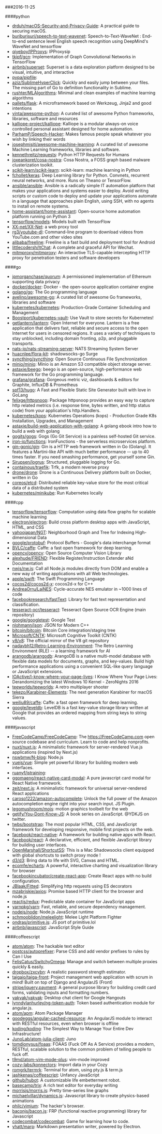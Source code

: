 ###2016-11-25

####python
* [drduh/macOS-Security-and-Privacy-Guide](https://github.com/drduh/macOS-Security-and-Privacy-Guide): A practical guide to securing macOS.
* [buriburisuri/speech-to-text-wavenet](https://github.com/buriburisuri/speech-to-text-wavenet): Speech-to-Text-WaveNet : End-to-end sentence level English speech recognition using DeepMind's WaveNet and tensorflow
* [qiyeboy/IPProxys](https://github.com/qiyeboy/IPProxys): IPProxysip
* [tkipf/gcn](https://github.com/tkipf/gcn): Implementation of Graph Convolutional Networks in TensorFlow
* [airbnb/superset](https://github.com/airbnb/superset): Superset is a data exploration platform designed to be visual, intuitive, and interactive
* [pypa/pipfile](https://github.com/pypa/pipfile): 
* [aziz/SublimeHyperClick](https://github.com/aziz/SublimeHyperClick): Quickly and easily jump between your files. The missing part of Go to definition functionality in Sublime.
* [rushter/MLAlgorithms](https://github.com/rushter/MLAlgorithms): Minimal and clean examples of machine learning algorithms
* [pallets/flask](https://github.com/pallets/flask): A microframework based on Werkzeug, Jinja2 and good intentions
* [vinta/awesome-python](https://github.com/vinta/awesome-python): A curated list of awesome Python frameworks, libraries, software and resources
* [kalliope-project/kalliope](https://github.com/kalliope-project/kalliope): Kalliope is a modular always-on voice controlled personal assistant designed for home automation.
* [ParhamP/Speech-Hacker](https://github.com/ParhamP/Speech-Hacker): Makes famous people speak whatever you wish by linking their words
* [josephmisiti/awesome-machine-learning](https://github.com/josephmisiti/awesome-machine-learning): A curated list of awesome Machine Learning frameworks, libraries and software.
* [kennethreitz/requests](https://github.com/kennethreitz/requests): Python HTTP Requests for Humans
* [joxeankoret/cosa-nostra](https://github.com/joxeankoret/cosa-nostra): Cosa Nostra, a FOSS graph based malware clusterization toolkit.
* [scikit-learn/scikit-learn](https://github.com/scikit-learn/scikit-learn): scikit-learn: machine learning in Python
* [fchollet/keras](https://github.com/fchollet/keras): Deep Learning library for Python. Convnets, recurrent neural networks, and more. Runs on Theano or TensorFlow.
* [ansible/ansible](https://github.com/ansible/ansible): Ansible is a radically simple IT automation platform that makes your applications and systems easier to deploy. Avoid writing scripts or custom code to deploy and update your applications automate in a language that approaches plain English, using SSH, with no agents to install on remote systems.
* [home-assistant/home-assistant](https://github.com/home-assistant/home-assistant):  Open-source home automation platform running on Python 3
* [tensorflow/models](https://github.com/tensorflow/models): Models built with TensorFlow
* [XX-net/XX-Net](https://github.com/XX-net/XX-Net): a web proxy tool
* [rg3/youtube-dl](https://github.com/rg3/youtube-dl): Command-line program to download videos from YouTube.com and other video sites
* [alibaba/freeline](https://github.com/alibaba/freeline): Freeline is a fast build and deployment tool for Android
* [littlecodersh/ItChat](https://github.com/littlecodersh/ItChat): A complete and graceful API for Wechat. 
* [mitmproxy/mitmproxy](https://github.com/mitmproxy/mitmproxy): An interactive TLS-capable intercepting HTTP proxy for penetration testers and software developers

####go
* [jpmorganchase/quorum](https://github.com/jpmorganchase/quorum): A permissioned implementation of Ethereum supporting data privacy
* [docker/docker](https://github.com/docker/docker): Docker - the open-source application container engine
* [golang/go](https://github.com/golang/go): The Go programming language
* [avelino/awesome-go](https://github.com/avelino/awesome-go): A curated list of awesome Go frameworks, libraries and software
* [kubernetes/kubernetes](https://github.com/kubernetes/kubernetes): Production-Grade Container Scheduling and Management
* [Boostport/kubernetes-vault](https://github.com/Boostport/kubernetes-vault): Use Vault to store secrets for Kubernetes!
* [getlantern/lantern](https://github.com/getlantern/lantern):  Open Internet for everyone. Lantern is a free application that delivers fast, reliable and secure access to the open Internet for users in censored regions. It uses a variety of techniques to stay unblocked, including domain fronting, p2p, and pluggable transports.
* [nats-io/nats-streaming-server](https://github.com/nats-io/nats-streaming-server): NATS Streaming System Server
* [huacnlee/flora-kit](https://github.com/huacnlee/flora-kit):   shadowsocks-go  Surge 
* [syncthing/syncthing](https://github.com/syncthing/syncthing): Open Source Continuous File Synchronization
* [minio/minio](https://github.com/minio/minio): Minio is an Amazon S3 compatible object storage server.
* [astaxie/beego](https://github.com/astaxie/beego): beego is an open-source, high-performance web framework for the Go programming language.
* [grafana/grafana](https://github.com/grafana/grafana): Gorgeous metric viz, dashboards & editors for Graphite, InfluxDB & Prometheus
* [spf13/hugo](https://github.com/spf13/hugo): A Fast and Flexible Static Site Generator built with love in GoLang
* [felixge/httpsnoop](https://github.com/felixge/httpsnoop): Package httpsnoop provides an easy way to capture http related metrics (i.e. response time, bytes written, and http status code) from your application's http.Handlers.
* [kubernetes/kops](https://github.com/kubernetes/kops): Kubernetes Operations (kops) - Production Grade K8s Installation, Upgrades, and Management
* [astaxie/build-web-application-with-golang](https://github.com/astaxie/build-web-application-with-golang): A golang ebook intro how to build a web with golang
* [gogits/gogs](https://github.com/gogits/gogs): Gogs (Go Git Service) is a painless self-hosted Git service.
* [iron-io/functions](https://github.com/iron-io/functions): IronFunctions - the serverless microservices platform.
* [gin-gonic/gin](https://github.com/gin-gonic/gin): Gin is a HTTP web framework written in Go (Golang). It features a Martini-like API with much better performance -- up to 40 times faster. If you need smashing performance, get yourself some Gin.
* [Sirupsen/logrus](https://github.com/Sirupsen/logrus): Structured, pluggable logging for Go.
* [containous/traefik](https://github.com/containous/traefik): Trfk, a modern reverse proxy
* [drone/drone](https://github.com/drone/drone): Drone is a Continuous Delivery platform built on Docker, written in Go
* [coreos/etcd](https://github.com/coreos/etcd): Distributed reliable key-value store for the most critical data of a distributed system
* [kubernetes/minikube](https://github.com/kubernetes/minikube): Run Kubernetes locally

####cpp
* [tensorflow/tensorflow](https://github.com/tensorflow/tensorflow): Computation using data flow graphs for scalable machine learning
* [electron/electron](https://github.com/electron/electron): Build cross platform desktop apps with JavaScript, HTML, and CSS
* [yahoojapan/NGT](https://github.com/yahoojapan/NGT): Neighborhood Graph and Tree for Indexing High-dimensional Data
* [google/protobuf](https://github.com/google/protobuf): Protocol Buffers - Google's data interchange format
* [BVLC/caffe](https://github.com/BVLC/caffe): Caffe: a fast open framework for deep learning.
* [opencv/opencv](https://github.com/opencv/opencv): Open Source Computer Vision Library
* [alexhude/FRIEND](https://github.com/alexhude/FRIEND): Flexible Register/Instruction Extender aNd Documentation
* [nwjs/nw.js](https://github.com/nwjs/nw.js): Call all Node.js modules directly from DOM and enable a new way of writing applications with all Web technologies.
* [apple/swift](https://github.com/apple/swift): The Swift Programming Language
* [cocos2d/cocos2d-x](https://github.com/cocos2d/cocos2d-x): cocos2d-x for C++
* [AndreaOrru/LaiNES](https://github.com/AndreaOrru/LaiNES): Cycle-accurate NES emulator in ~1000 lines of code
* [facebookresearch/fastText](https://github.com/facebookresearch/fastText): Library for fast text representation and classification.
* [tesseract-ocr/tesseract](https://github.com/tesseract-ocr/tesseract): Tesseract Open Source OCR Engine (main repository)
* [google/googletest](https://github.com/google/googletest): Google Test
* [nlohmann/json](https://github.com/nlohmann/json): JSON for Modern C++
* [bitcoin/bitcoin](https://github.com/bitcoin/bitcoin): Bitcoin Core integration/staging tree
* [Microsoft/CNTK](https://github.com/Microsoft/CNTK): Microsoft Cognitive Toolkit (CNTK)
* [v8/v8](https://github.com/v8/v8): The official mirror of the V8 git repository
* [nadavbh12/Retro-Learning-Environment](https://github.com/nadavbh12/Retro-Learning-Environment): The Retro Learning Environment (RLE) -- a learning framework for AI
* [arangodb/arangodb](https://github.com/arangodb/arangodb): ArangoDB is a native multi-model database with flexible data models for documents, graphs, and key-values. Build high performance applications using a convenient SQL-like query language or JavaScript extensions.
* [IOActive/I-know-where-your-page-lives](https://github.com/IOActive/I-know-where-your-page-lives): I Know Where Your Page Lives: Derandomizing the latest Windows 10 Kernel - ZeroNights 2016
* [teeworlds/teeworlds](https://github.com/teeworlds/teeworlds): A retro multiplayer shooter
* [tekezo/Karabiner-Elements](https://github.com/tekezo/Karabiner-Elements): The next generation Karabiner for macOS Sierra
* [weiliu89/caffe](https://github.com/weiliu89/caffe): Caffe: a fast open framework for deep learning.
* [google/leveldb](https://github.com/google/leveldb): LevelDB is a fast key-value storage library written at Google that provides an ordered mapping from string keys to string values.

####javascript
* [FreeCodeCamp/FreeCodeCamp](https://github.com/FreeCodeCamp/FreeCodeCamp): The https://FreeCodeCamp.com open source codebase and curriculum. Learn to code and help nonprofits.
* [nuxt/nuxt.js](https://github.com/nuxt/nuxt.js): A minimalistic framework for server-rendered Vue.js applications (inspired by Next.js)
* [nswbmw/N-blog](https://github.com/nswbmw/N-blog):  Node.js
* [vuejs/vue](https://github.com/vuejs/vue): Simple yet powerful library for building modern web interfaces.
* [ruanyf/jstraining](https://github.com/ruanyf/jstraining): 
* [ggomaeng/react-native-card-modal](https://github.com/ggomaeng/react-native-card-modal): A pure javascript card modal for React Native framework.
* [zeit/next.js](https://github.com/zeit/next.js): A minimalistic framework for universal server-rendered React applications
* [caroso1222/amazon-autocomplete](https://github.com/caroso1222/amazon-autocomplete):  Unlock the full power of the Amazon autocompletion engine right into your search input. JS Plugin.
* [legomushroom/mojs](https://github.com/legomushroom/mojs): motion graphics toolbelt for the web
* [getify/You-Dont-Know-JS](https://github.com/getify/You-Dont-Know-JS): A book series on JavaScript. @YDKJS on twitter.
* [twbs/bootstrap](https://github.com/twbs/bootstrap): The most popular HTML, CSS, and JavaScript framework for developing responsive, mobile first projects on the web.
* [facebook/react-native](https://github.com/facebook/react-native): A framework for building native apps with React.
* [facebook/react](https://github.com/facebook/react): A declarative, efficient, and flexible JavaScript library for building user interfaces.
* [OpenMarshall/ShortcutSS](https://github.com/OpenMarshall/ShortcutSS): This is a Mac Shadowsocks client equipped with global shortcuts to switch proxy mode !
* [d3/d3](https://github.com/d3/d3): Bring data to life with SVG, Canvas and HTML. 
* [ecomfe/echarts](https://github.com/ecomfe/echarts): A powerful, interactive charting and visualization library for browser
* [facebookincubator/create-react-app](https://github.com/facebookincubator/create-react-app): Create React apps with no build configuration.
* [JBlaak/Fitted](https://github.com/JBlaak/Fitted): Simplifying http requests using ES decorators
* [mzabriskie/axios](https://github.com/mzabriskie/axios): Promise based HTTP client for the browser and node.js
* [reactjs/redux](https://github.com/reactjs/redux): Predictable state container for JavaScript apps
* [yarnpkg/yarn](https://github.com/yarnpkg/yarn):  Fast, reliable, and secure dependency management.
* [nodejs/node](https://github.com/nodejs/node): Node.js JavaScript runtime 
* [schmooblidon/meleelight](https://github.com/schmooblidon/meleelight): Melee Light Platform Fighter
* [ondras/primitive.js](https://github.com/ondras/primitive.js): JS port of primitive.lol
* [airbnb/javascript](https://github.com/airbnb/javascript): JavaScript Style Guide

####coffeescript
* [atom/atom](https://github.com/atom/atom): The hackable text editor
* [postcss/autoprefixer](https://github.com/postcss/autoprefixer): Parse CSS and add vendor prefixes to rules by Can I Use
* [FelisCatus/SwitchyOmega](https://github.com/FelisCatus/SwitchyOmega): Manage and switch between multiple proxies quickly & easily.
* [dropbox/zxcvbn](https://github.com/dropbox/zxcvbn): A realistic password strength estimator.
* [taigaio/taiga-front](https://github.com/taigaio/taiga-front): Project management web application with scrum in mind! Built on top of Django and AngularJS (Front)
* [stripe/jquery.payment](https://github.com/stripe/jquery.payment): A general purpose library for building credit card forms, validating inputs and formatting numbers.
* [yakyak/yakyak](https://github.com/yakyak/yakyak): Desktop chat client for Google Hangouts
* [lynndylanhurley/ng-token-auth](https://github.com/lynndylanhurley/ng-token-auth): Token based authentication module for angular.js.
* [atom/apm](https://github.com/atom/apm): Atom Package Manager
* [goodeggs/angular-cached-resource](https://github.com/goodeggs/angular-cached-resource): An AngularJS module to interact with RESTful resources, even when browser is offline
* [koding/koding](https://github.com/koding/koding): The Simplest Way to Manage Your Entire Dev Infrastructure!
* [JunoLab/atom-julia-client](https://github.com/JunoLab/atom-julia-client): Juno
* [tomdionysus/foaas](https://github.com/tomdionysus/foaas): FOAAS (Fuck Off As A Service) provides a modern, RESTful, scalable solution to the common problem of telling people to fuck off.
* [t9md/atom-vim-mode-plus](https://github.com/t9md/atom-vim-mode-plus): vim-mode improved
* [cozy-labs/konnectors](https://github.com/cozy-labs/konnectors): Import data in your Cozy
* [romgrk/termrk](https://github.com/romgrk/termrk): Terminal for atom, using pty.js & term.js
* [jashkenas/coffeescript](https://github.com/jashkenas/coffeescript): Unfancy JavaScript
* [github/hubot](https://github.com/github/hubot): A customizable life embetterment robot.
* [basecamp/trix](https://github.com/basecamp/trix): A rich text editor for everyday writing
* [morrisjs/morris.js](https://github.com/morrisjs/morris.js): Pretty time-series line graphs
* [michaelvillar/dynamics.js](https://github.com/michaelvillar/dynamics.js): Javascript library to create physics-based animations
* [philc/vimium](https://github.com/philc/vimium): The hacker's browser.
* [baconjs/bacon.js](https://github.com/baconjs/bacon.js): FRP (functional reactive programming) library for Javascript
* [codecombat/codecombat](https://github.com/codecombat/codecombat): Game for learning how to code.
* [yhatt/marp](https://github.com/yhatt/marp): Markdown presentation writer, powered by Electron.
